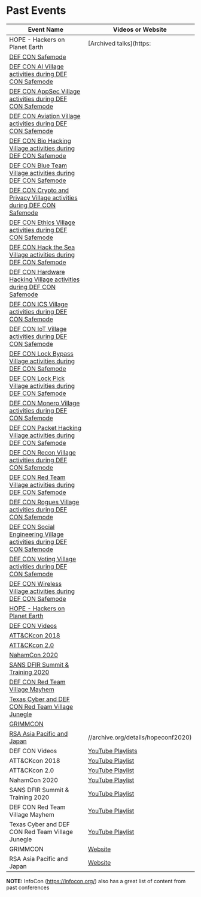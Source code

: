 # Past Events

| Event Name | Videos or Website |
|------------|---------|
| HOPE - Hackers on Planet Earth | [Archived talks](https:| [h@cktivityCon ](https://www.hackerone.com/hacktivitycon )|
| [DEF CON Safemode ](https://defcon.org )|
| [DEF CON AI Village activities during DEF CON Safemode](https://aivillage.org/ )|
| [DEF CON AppSec Village activities during DEF CON Safemode](https://www.appsecvillage.com )|
| [DEF CON Aviation Village activities during DEF CON Safemode ](https://aerospacevillage.org/ )|
| [DEF CON Bio Hacking Village activities during DEF CON Safemode ](https://www.villageb.io )|
| [DEF CON Blue Team Village activities during DEF CON Safemode ](https://blueteamvillage.org )|
| [DEF CON Crypto and Privacy Village activities during DEF CON Safemode ](https://cryptovillage.org )|
| [DEF CON Ethics Village activities during DEF CON Safemode ](https://twitter.com/EthicsVillage )|
| [DEF CON Hack the Sea Village activities during DEF CON Safemode ](https://twitter.com/hack_the_sea )|
| [DEF CON Hardware Hacking Village activities during DEF CON Safemode ](https://dchhv.org )|
| [DEF CON ICS Village activities during DEF CON Safemode ](https://twitter.com/ICS_Village )|
| [DEF CON IoT Village activities during DEF CON Safemode ](https://www.iotvillage.org )|
| [DEF CON Lock Bypass Village activities during DEF CON Safemode ](http://lbv.ggrsecurity.com )|
| [DEF CON Lock Pick Village activities during DEF CON Safemode ](https://toool.us )|
| [DEF CON Monero Village activities during DEF CON Safemode ](https://www.monerovillage.org )|
| [DEF CON Packet Hacking Village activities during DEF CON Safemode ](https://www.wallofsheep.com/ )|
| [DEF CON Recon Village activities during DEF CON Safemode ](https://reconvillage.org )|
| [DEF CON Red Team Village activities during DEF CON Safemode ](https://redteamvillage.io  )|
| [DEF CON Rogues Village activities during DEF CON Safemode](https://www.foursuits.co/roguesvillage )|
| [DEF CON Social Engineering Village activities during DEF CON Safemode](https://www.social-engineer.org )|
| [DEF CON Voting Village activities during DEF CON Safemode ](https://twitter.com/VotingVillageDC )|
| [DEF CON Wireless Village activities during DEF CON Safemode ](https://www.wirelessvillage.ninja )|
| [HOPE - Hackers on Planet Earth](https://archive.org/details/hopeconf2020)|
| [DEF CON Videos](https://www.youtube.com/user/DEFCONConference/playlists) |
| [ATT&CKcon 2018](https://www.youtube.com/playlist?list=PLkTApXQou_8JrhtrFDfAskvMqk97Yu2S2) |
| [ATT&CKcon 2.0 ](https://www.youtube.com/playlist?list=PLkTApXQou_8KXWrk0G83QQbNLvspAo-Qk) |
| [NahamCon 2020](https://www.youtube.com/watch?v=p4JgIu1mceI&list=PLKAaMVNxvLmAD0ZVUJ2IGFFC0APFZ5gzy) |
| [SANS DFIR Summit & Training 2020](https://www.sans.org/event/digital-forensics-summit-2020) |
| [DEF CON Red Team Village Mayhem](https://www.youtube.com/playlist?list=PLruly0ngXhPHDJeUVxubE6AfKzjxsEZhY) | 
| [Texas Cyber and DEF CON Red Team Village Junegle](https://www.youtube.com/playlist?list=PLruly0ngXhPGvyl-gOp4d_TvIiedloX1l) |
| [GRIMMCON](https://www.grimm-co.com/grimmcon) |
| [RSA Asia Pacific and Japan](https://vshow.on24.com/vshow/RSAConference2020APJ/registration/17111) |//archive.org/details/hopeconf2020)
| DEF CON Videos | [YouTube Playlists](https://www.youtube.com/user/DEFCONConference/playlists) |
| ATT&CKcon 2018 | [YouTube Playlist](https://www.youtube.com/playlist?list=PLkTApXQou_8JrhtrFDfAskvMqk97Yu2S2) |
| ATT&CKcon 2.0 | [YouTube Playlist](https://www.youtube.com/playlist?list=PLkTApXQou_8KXWrk0G83QQbNLvspAo-Qk) |
| NahamCon 2020| [YouTube Playlist](https://www.youtube.com/watch?v=p4JgIu1mceI&list=PLKAaMVNxvLmAD0ZVUJ2IGFFC0APFZ5gzy) |
| SANS DFIR Summit & Training 2020 | [YouTube Playlist](https://www.sans.org/event/digital-forensics-summit-2020) |
| DEF CON Red Team Village Mayhem | [YouTube Playlist](https://www.youtube.com/playlist?list=PLruly0ngXhPHDJeUVxubE6AfKzjxsEZhY) | 
| Texas Cyber and DEF CON Red Team Village Junegle | [YouTube Playlist](https://www.youtube.com/playlist?list=PLruly0ngXhPGvyl-gOp4d_TvIiedloX1l) |
| GRIMMCON | [Website](https://www.grimm-co.com/grimmcon) |
| RSA Asia Pacific and Japan | [Website](https://vshow.on24.com/vshow/RSAConference2020APJ/registration/17111) |


**NOTE:** InfoCon (https://infocon.org/) also has a great list of content from past conferences
